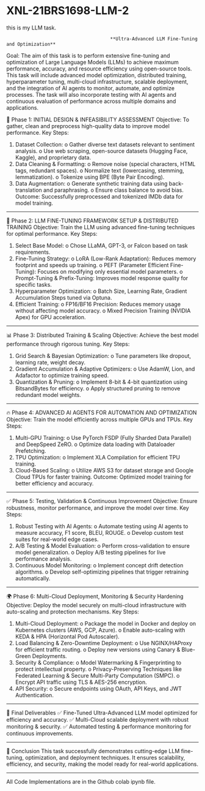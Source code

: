 # XNL-21BRS1698-LLM-2
this is my LLM task. 

                                          **Ultra-Advanced LLM Fine-Tuning and Optimization**
Goal:
The aim of this task is to perform extensive fine-tuning and optimization of Large Language Models (LLMs) to achieve maximum performance, accuracy, and resource efficiency using open-source tools. This task will include advanced model optimization, distributed training, hyperparameter tuning, multi-cloud infrastructure, scalable deployment, and the integration of AI agents to monitor, automate, and optimize processes. The task will also incorporate testing with AI agents and continuous evaluation of performance across multiple domains and applications.

📌 Phase 1: INITIAL DESIGN & INFEASIBILITY ASSESSMENT
Objective: To gather, clean and preprocess high-quality data to improve model performance.
Key Steps:
1.	Dataset Collection:
o	Gather diverse text datasets relevant to sentiment analysis.
o	Use web scraping, open-source datasets (Hugging Face, Kaggle), and proprietary data.
2.	Data Cleaning & Formatting:
o	Remove noise (special characters, HTML tags, redundant spaces).
o	Normalize text (lowercasing, stemming, lemmatization).
o	Tokenize using BPE (Byte Pair Encoding).
3.	Data Augmentation:
o	Generate synthetic training data using back-translation and paraphrasing.
o	Ensure class balance to avoid bias.
Outcome:
Successfully preprocessed and tokenized IMDb data for model training.
________________________________________
🚀 Phase 2: LLM FINE-TUNING FRAMEWORK SETUP & DISTRIBUTED TRAINING
Objective: Train the LLM using advanced fine-tuning techniques for optimal performance.
Key Steps:
1.	Select Base Model:
o	Chose LLaMA, GPT-3, or Falcon based on task requirements.
2.	Fine-Tuning Strategy:
o	LoRA (Low-Rank Adaptation): Reduces memory footprint and speeds up training.
o	PEFT (Parameter Efficient Fine-Tuning): Focuses on modifying only essential model parameters.
o	Prompt-Tuning & Prefix-Tuning: Improves model response quality for specific tasks.
3.	Hyperparameter Optimization:
o	Batch Size, Learning Rate, Gradient Accumulation Steps tuned via Optuna.
4.	Efficient Training:
o	FP16/BF16 Precision: Reduces memory usage without affecting model accuracy.
o	Mixed Precision Training (NVIDIA Apex) for GPU acceleration.
________________________________________
📊 Phase 3: Distributed Training & Scaling
Objective: Achieve the best model performance through rigorous tuning.
Key Steps:
1.	Grid Search & Bayesian Optimization:
o	Tune parameters like dropout, learning rate, weight decay.
2.	Gradient Accumulation & Adaptive Optimizers:
o	Use AdamW, Lion, and Adafactor to optimize training speed.
3.	Quantization & Pruning:
o	Implement 8-bit & 4-bit quantization using BitsandBytes for efficiency.
o	Apply structured pruning to remove redundant model weights.
________________________________________

🔥 Phase 4: ADVANCED AI AGENTS FOR AUTOMATION AND OPTIMIZATION
Objective: Train the model efficiently across multiple GPUs and TPUs.
Key Steps:
1.	Multi-GPU Training:
o	Use PyTorch FSDP (Fully Sharded Data Parallel) and DeepSpeed ZeRO.
o	Optimize data loading with Dataloader Prefetching.
2.	TPU Optimization:
o	Implement XLA Compilation for efficient TPU training.
3.	Cloud-Based Scaling:
o	Utilize AWS S3 for dataset storage and Google Cloud TPUs for faster training.
Outcome:
Optimized model training for better efficiency and accuracy.
________________________________________
✅ Phase 5: Testing, Validation & Continuous Improvement
Objective: Ensure robustness, monitor performance, and improve the model over time.
Key Steps:
1.	Robust Testing with AI Agents:
o	Automate testing using AI agents to measure accuracy, F1 score, BLEU, ROUGE.
o	Develop custom test suites for real-world edge cases.
2.	A/B Testing & Model Evaluation:
o	Perform cross-validation to ensure model generalization.
o	Deploy A/B testing pipelines for live performance analysis.
3.	Continuous Model Monitoring:
o	Implement concept drift detection algorithms.
o	Develop self-optimizing pipelines that trigger retraining automatically.
________________________________________
🌍 Phase 6: Multi-Cloud Deployment, Monitoring & Security Hardening
Objective: Deploy the model securely on multi-cloud infrastructure with auto-scaling and protection mechanisms.
Key Steps:
1.	Multi-Cloud Deployment:
o	Package the model in Docker and deploy on Kubernetes clusters (AWS, GCP, Azure).
o	Enable auto-scaling with KEDA & HPA (Horizontal Pod Autoscaler).
2.	Load Balancing & Zero-Downtime Deployment:
o	Use NGINX/HAProxy for efficient traffic routing.
o	Deploy new versions using Canary & Blue-Green Deployments.
3.	Security & Compliance:
o	Model Watermarking & Fingerprinting to protect intellectual property.
o	Privacy-Preserving Techniques like Federated Learning & Secure Multi-Party Computation (SMPC).
o	Encrypt API traffic using TLS & AES-256 encryption.
4.	API Security:
o	Secure endpoints using OAuth, API Keys, and JWT Authentication.
________________________________________

🎯 Final Deliverables
✅ Fine-Tuned Ultra-Advanced LLM model optimized for efficiency and accuracy.
✅ Multi-Cloud scalable deployment with robust monitoring & security.
✅ Automated testing & performance monitoring for continuous improvements.
________________________________________

🎉 Conclusion
This task successfully demonstrates cutting-edge LLM fine-tuning, optimization, and deployment techniques. It ensures scalability, efficiency, and security, making the model ready for real-world applications.
________________________________________
All Code Implementations are in the Github colab ipynb file.
